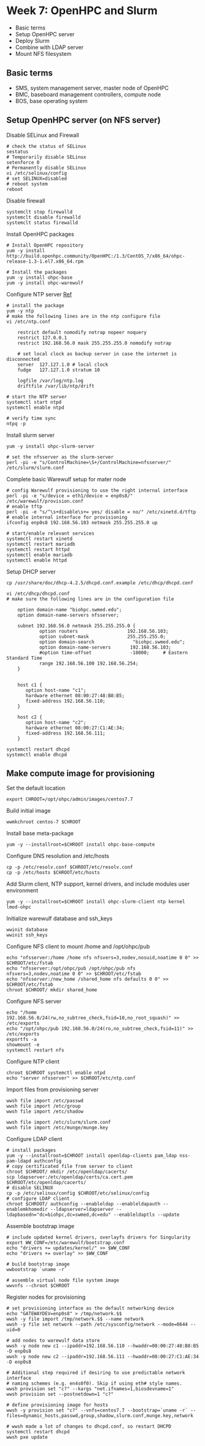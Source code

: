 # Week 7: OpenHPC and Slurm
* Basic terms
* Setup OpenHPC server
* Deploy Slurm
* Combine with LDAP server
* Mount NFS filesystem

## Basic terms
* SMS, system management server, master node of OpenHPC
* BMC, baseboard management controllers, compute node
* BOS, base operating system

## Setup OpenHPC server (on NFS server)
Disable SELinux and Firewall
    
    # check the status of SELinux
    sestatus
    # Temporarily disable SELinux
    setenforce 0
    # Permanently disable SELinux
    vi /etc/selinux/config
    # set SELINUX=disabled
    # reboot system
    reboot
    
Disable firewall

    systemclt stop firewalld
    systemclt disable firewalld
    systemclt status firewalld

Install OpenHPC packages

    # Install OpenHPC repository 
    yum -y install http://build.openhpc.community/OpenHPC:/1.3/CentOS_7/x86_64/ohpc-release-1.3-1.el7.x86_64.rpm
    
    # Install the packages
    yum -y install ohpc-base
    yum -y install ohpc-warewulf

Configure NTP server [Ref](https://www.thegeekstuff.com/2014/06/linux-ntp-server-client/)

    # install the package
    yum -y ntp
    # make the following lines are in the ntp configure file
    vi /etc/ntp.conf
    
        restrict default nomodify notrap nopeer noquery
        restrict 127.0.0.1
        restrict 192.168.56.0 mask 255.255.255.0 nomodify notrap
    
        # set local clock as backup server in case the internet is disconnected
        server  127.127.1.0 # local clock
        fudge   127.127.1.0 stratum 10
    
        logfile /var/log/ntp.log
        driftfile /var/lib/ntp/drift

    # start the NTP server
    systemctl start ntpd
    systemctl enable ntpd
    
    # verify time sync
    ntpq -p
    
Install slurm server 

    yum -y install ohpc-slurm-server
    
    # set the nfsserver as the slurm-server 
    perl -pi -e "s/ControlMachine=\S+/ControlMachine=nfsserver/" /etc/slurm/slurm.conf
    
Complete basic Warewulf setup for mater node

    # config Warewulf provisioning to use the right internal interface
    perl -pi -e "s/device = eth1/device = enp0s8/" /etc/warewulf/provision.conf
    # enable tftp
    perl -pi -e "s/^\s+disable\s+= yes/ disable = no/" /etc/xinetd.d/tftp
    # enable internal interface for provisioning
    ifconfig enp0s8 192.168.56.103 netmask 255.255.255.0 up
    
    # start/enable relevant services
    systemctl restart xinetd
    systemctl restart mariadb
    systemctl restart httpd
    systemctl enable mariadb
    systemctl enable httpd

Setup DHCP server

    cp /usr/share/doc/dhcp-4.2.5/dhcpd.conf.example /etc/dhcp/dhcpd.conf 
    
    vi /etc/dhcp/dhcpd.conf
    # make sure the following lines are in the configuration file

        option domain-name "biohpc.swmed.edu";
        option domain-name-servers nfsserver;
        
        subnet 192.168.56.0 netmask 255.255.255.0 {
                option routers                  192.168.56.103;
                option subnet-mask              255.255.255.0;
                option domain-search              "biohpc.swmed.edu";
                option domain-name-servers       192.168.56.103;
                #option time-offset              -18000;     # Eastern Standard Time
                range 192.168.56.100 192.168.56.254;
        }
        
        
        host c1 {
           option host-name "c1";
           hardware ethernet 08:00:27:48:B8:B5;
           fixed-address 192.168.56.110;
        }
        
        host c2 {
           option host-name "c2";
           hardware ethernet 08:00:27:C1:AE:34;
           fixed-address 192.168.56.111;
        }

    systemctl restart dhcpd
    systemctl enable dhcpd

## Make compute image for provisioning
Set the default location

    export CHROOT=/opt/ohpc/admin/images/centos7.7

Build initial image

    wwmkchroot centos-7 $CHROOT

Install base meta-package

    yum -y --installroot=$CHROOT install ohpc-base-compute

Configure DNS resolution and /etc/hosts

    cp -p /etc/resolv.conf $CHROOT/etc/resolv.conf
    cp -p /etc/hosts $CHROOT/etc/hosts

Add Slurm client, NTP support, kernel drivers, and include modules user environment

    yum -y --installroot=$CHROOT install ohpc-slurm-client ntp kernel lmod-ohpc
    
Initialize warewulf database and ssh_keys

    wwinit database
    wwinit ssh_keys

Configure NFS client to mount /home and /opt/ohpc/pub

    echo "nfsserver:/home /home nfs nfsvers=3,nodev,nosuid,noatime 0 0" >> $CHROOT/etc/fstab
    echo "nfsserver:/opt/ohpc/pub /opt/ohpc/pub nfs nfsvers=3,nodev,noatime 0 0" >> $CHROOT/etc/fstab
    echo "nfsserver:/new_home /shared_home nfs defaults 0 0" >> $CHROOT/etc/fstab
    chroot $CHROOT/ mkdir shared_home
    
Configure NFS server

    echo "/home 192.168.56.0/24(rw,no_subtree_check,fsid=10,no_root_squash)" >> /etc/exports
    echo "/opt/ohpc/pub 192.168.56.0/24(ro,no_subtree_check,fsid=11)" >> /etc/exports
    exportfs -a
    showmount -e
    systemctl restart nfs

Configure NTP client

    chroot $CHROOT systemctl enable ntpd
    echo "server nfsserver" >> $CHROOT/etc/ntp.conf

Import files from provisioning server

    wwsh file import /etc/passwd
    wwsh file import /etc/group
    wwsh file import /etc/shadow
    
    wwsh file import /etc/slurm/slurm.conf
    wwsh file import /etc/munge/munge.key
    

Configure LDAP client

    # install packages
    yum -y --installroot=$CHROOT install openldap-clients pam_ldap nss-pam-ldapd authconfig
    # copy certificated file from server to client
    chroot $CHROOT/ mkdir /etc/openldap/cacerts/
    scp ldapserver:/etc/openldap/certs/ca.cert.pem $CHROOT/etc/openldap/cacerts/
    # disable SELINUX
    cp -p /etc/selinux/config $CHROOT/etc/selinux/config
    # configure LDAP client
    chroot $CHROOT/ authconfig --enableldap --enableldapauth --enablemkhomedir --ldapserver=ldapserver --ldapbasedn="dc=biohpc,dc=swmed,dc=edu" --enableldaptls --update
    
Assemble bootstrap image

    # include updated kernel drivers, overlayfs drivers for Singularity
    export WW_CONF=/etc/warewulf/bootstrap.conf
    echo "drivers += updates/kernel/" >> $WW_CONF
    echo "drivers += overlay" >> $WW_CONF
    
    # build bootstrap image
    wwbootstrap `uname -r`
    
    # assemble virtual node file system image
    wwvnfs --chroot $CHROOT
    
Register nodes for provisioning

    # set provisioning interface as the default networking device
    echo "GATEWAYDEV=enp0s8" > /tmp/network.$$
    wwsh -y file import /tmp/network.$$ --name network
    wwsh -y file set network --path /etc/sysconfig/network --mode=0644 --uid=0
    
    # add nodes to warewulf data store
    wwsh -y node new c1 --ipaddr=192.168.56.110 --hwaddr=08:00:27:48:B8:B5 -D enp0s8
    wwsh -y node new c2 --ipaddr=192.168.56.111 --hwaddr=08:00:27:C1:AE:34 -D enp0s8
    
    # Additional step required if desiring to use predictable network interface
    # naming schemes (e.g. en4s0f0). Skip if using eth# style names.
    wwsh provision set "c?" --kargs "net.ifnames=1,biosdevname=1"
    wwsh provision set --postnetdown=1 "c?"
    
    # define provisioning image for hosts
    wwsh -y provision set "c?" --vnfs=centos7.7 --bootstrap=`uname -r` --files=dynamic_hosts,passwd,group,shadow,slurm.conf,munge.key,network
    
    # wwsh made a lot of changes to dhcpd.conf, so restart DHCPD
    systemctl restart dhcpd
    wwsh pxe update
    